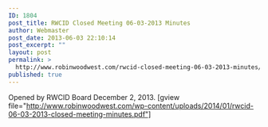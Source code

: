 ```yaml
---
ID: 1804
post_title: RWCID Closed Meeting 06-03-2013 Minutes
author: Webmaster
post_date: 2013-06-03 22:10:14
post_excerpt: ""
layout: post
permalink: >
  http://www.robinwoodwest.com/rwcid-closed-meeting-06-03-2013-minutes/
published: true
---
```

Opened by RWCID Board December 2, 2013.
[gview file="http://www.robinwoodwest.com/wp-content/uploads/2014/01/rwcid-06-03-2013-closed-meeting-minutes.pdf"]